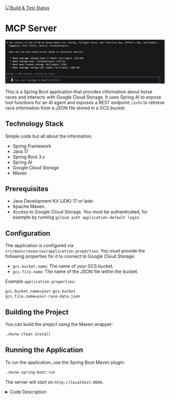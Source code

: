 [![Build & Test Status](https://github.com/TonyKennah/PluckierMCP/actions/workflows/maven.yml/badge.svg)](https://github.com/TonyKennah/PluckierMCP/actions/workflows/maven.yml)



# MCP Server

![Example](gemini.jpg "Gemini using pluckier")

This is a Spring Boot application that provides information about horse races and interacts with Google Cloud Storage. It uses Spring AI to expose tool functions for an AI agent and exposes a REST endpoint `/info` to retrieve race information from a JSON file stored in a GCS bucket.

## Technology Stack

Simple code but all about the information.

*   Spring Framework
*   Java 17
*   Spring Boot 3.x
*   Spring AI
*   Google Cloud Storage
*   Maven

## Prerequisites

*   Java Development Kit (JDK) 17 or later.
*   Apache Maven.
*   Access to Google Cloud Storage. You must be authenticated, for example by running `gcloud auth application-default login`.

## Configuration

The application is configured via `src/main/resources/application.properties`. You must provide the following properties for it to connect to Google Cloud Storage:

*   `gcs.bucket.name`: The name of your GCS bucket.
*   `gcs.file.name`: The name of the JSON file within the bucket.

Example `application.properties`:
```properties
gcs.bucket.name=your-gcs-bucket
gcs.file.name=your-race-data.json
```

## Building the Project

You can build the project using the Maven wrapper:

```sh
./mvnw clean install
```

## Running the Application

To run the application, use the Spring Boot Maven plugin:

```sh
./mvnw spring-boot:run
```

The server will start on `http://localhost:8080`.


<details>
<summary>Code Description</summary>
    What it does: This class configures the real-time messaging pipeline. It enables Spring's WebSocket message broker and defines the connection endpoint (`/ws`) that clients use. It also sets up the message channels (like `/topic`) that allow the server to broadcast messages to subscribed clients, which is essential for the live logging feature.
*   **1. McpServerApplication.java (The Application Entry Point)**
    What it does: This is the heart of the application. The main method in this class is what you run to start the entire server. The `@SpringBootApplication` annotation kicks off a lot of magic, including starting a web server, scanning for other components (like its endpoints and services), and configuring them automatically. It also uses `@EnableCaching` to turn on the caching feature.
    Why it's required: Without this class, the application is just a collection of files; it wouldn't know how to start or run. It's the main bootstrap class.
*   **2. GCSReader.java (The Data Source Connector)**
    What it does: This class's only job is to connect to Google Cloud Storage (GCS) and fetch the race data file. The `@Cacheable("raceData")` annotation is critical here; it ensures that the application only reads the file from the cloud once. After the first read, the data is stored in memory (cached), making all subsequent requests for the data extremely fast.
    Why it's required: This is the sole provider of data for the entire application. Without it, `RacesInfo` would have no information to analyze or serve.
*   **3. RacesInfo.java (The Brains of the Operation)**
    What it does: This is the primary service or "business logic" class. It takes the raw JSON data from `GCSReader` and contains all the methods to make sense of it (e.g., `getNapOfTheDay`, `getBestEverRated`, `getAllRunners`). The `@Tool` annotation on each method is what exposes it to the Spring AI framework, allowing the AI to intelligently call these functions to answer questions.
    Why it's required: This class contains all the core functionality. Both the AI and the REST endpoints rely entirely on the methods in this class to get information.
*   **4. ReaderEndpoint.java (The Public Web API)**
    What it does: This class creates the standard REST API for the application. It uses `@RestController` and `@GetMapping` to expose the methods from `RacesInfo` as simple web URLs (like `/meetings` or `/next-race`). This allows other programs or simple web pages to get data from the application without needing to interact with the AI.
    Why it's required: This provides a direct, non-AI way to access the application's logic. It's the bridge between the web and the `RacesInfo` service.
*   **5. WebSocketLogAppender.java (The Live Log Streamer)**
    What it does: This is a custom piece of the logging framework (Logback). Its purpose is to intercept every log message generated by the application (`logger.info(...)`, etc.) and send a copy of it over a WebSocket to the browser. This is what powers the real-time log view on the `logs.html` page. It even includes logic to cache logs that happen at the very start of the application, before the WebSocket connection is ready.
    Why it's required: This is essential for the live logging feature. If you removed it, you would no longer see log messages appearing in the web browser.
*   **6. WebSocketLogAppenderConfig.java (The Logging "Glue")**
    What it does: This small but vital class solves a tricky startup problem. The logging system starts very early, before the rest of the application (like the WebSocket messaging system) is ready. This class waits for the `ContextRefreshedEvent`, which signals that the application is fully started. It then safely connects the `WebSocketLogAppender` to the messaging system, allowing it to start sending logs.
    Why it's required: It prevents a "circular reference" crash on startup. It safely links the logging system to the web system at the correct time.
*   **7. WebSocketConfig.java (The Messaging Pipeline)**
    What it does: This class configures the real-time messaging pipeline. It enables Spring's WebSocket message broker and defines the connection endpoint (`/ws`) that clients use. It also sets up the message channels (like `/topic`) that allow the server to broadcast messages to subscribed clients, which is essential for the live logging feature.
    Why it's required:
    Why it's required:

How It All Connects
- The logs.html frontend connects to the server at the /ws endpoint.
- The frontend then subscribes to the /topic/logs channel.
On the server, the WebSocketLogAppender intercepts a log message.
- The appender sends that message to the /topic/logs destination.
- The message broker, configured by this class, receives the message and broadcasts it to all clients subscribed to /topic/logs.


## Usage

### Live Log Viewer

The application provides a real-time log viewer to monitor server activity. This is particularly useful for observing the AI agent's behavior and the results of the tool function calls as they happen.

1.  Ensure the application is running.
2.  Open your web browser and navigate to:
    ```
    http://localhost:8080/logs.html
    ```
3.  The page will automatically connect to the server's WebSocket endpoint and display log messages as they are generated.

---

### REST API

The application provides several REST endpoints to test the data retrieval logic that is also exposed to the AI agent.

*   **GET /meetings**

    Retrieves all unique meeting place names.

    **Example using cURL:**
    ```sh
    curl http://localhost:8080/meetings
    ```

*   **GET /top-rated?time={time}&place={place}**

    Retrieves the horse with the best average rating over its last 3 runs for a specific race.

    **Example using cURL:**
    ```sh
    curl "http://localhost:8080/top-rated?time=14:05&place=Ascot"
    ```

*   **GET /bottom-rated?time={time}&place={place}**

    Retrieves the horse with the worst average rating over its last 3 runs for a specific race.

    **Example using cURL:**
    ```sh
    curl "http://localhost:8080/bottom-rated?time=14:05&place=Ascot"
    ```

*   **GET /best-ever-rated?time={time}&place={place}**

    Retrieves the horse with the highest single rating from any past race for a specific race.

    **Example using cURL:**
    ```sh
    curl "http://localhost:8080/best-ever-rated?time=14:05&place=Ascot"
    ```

*   **GET /best-average-rated?time={time}&place={place}**

    Retrieves the horse with the best average rating across all its past runs for a specific race.

    **Example using cURL:**
    ```sh
    curl "http://localhost:8080/best-average-rated?time=13:30&place=Ascot"
    ```

*   **GET /best-most-recent-rated?time={time}&place={place}**

    Retrieves the horse with the highest rating from its most recent race.

    **Example using cURL:**
    ```sh
    curl "http://localhost:8080/best-most-recent-rated?time=13:30&place=Ascot"
    ```

*   **GET /race-win-percentages?time={time}&place={place}**

    Calculates the win percentage for each horse in a race based on their best-ever rating.

    **Example using cURL:**
    ```sh
    curl "http://localhost:8080/race-win-percentages?time=14:05&place=Ascot"
    ```

*   **GET /all-runners?time={time}&place={place}**

    Retrieves all runners for a specific race.

    **Example using cURL:**
    ```sh
    curl "http://localhost:8080/all-runners?time=13:30&place=Ascot"
    ```

*   **GET /all-times?place={place}**

    Retrieves all race times for a given meeting place.

    **Example using cURL:**
    ```sh
    curl "http://localhost:8080/all-times?place=Ascot"
    ```

*   **GET /find-horse-race?horseName={horseName}**

    Finds the race time and meeting for a given horse.

    **Example using cURL:**
    ```sh
    curl "http://localhost:8080/find-horse-race?horseName=SomeHorse"
    ```

*   **GET /past-run-dates?horseName={horseName}**

    Retrieves all past race dates for a given horse.

    **Example using cURL:**
    ```sh
    curl "http://localhost:8080/past-run-dates?horseName=SomeHorse"
    ```

*   **GET /next-race**

    Retrieves the next race based on the current system time.

    **Example using cURL:**
    ```sh
    curl http://localhost:8080/next-race
    ```

*   **GET /horse-form?time={time}&place={place}&horseName={horseName}**

    Retrieves the recent form for a specific horse in a particular race.

    **Example using cURL:**
    ```sh
    curl "http://localhost:8080/horse-form?time=13:30&place=Ascot&horseName=SomeHorse"
    ```

*   **GET /nap-of-the-day**

    Retrieves the best bet of the day across all races.

    **Example using cURL:**
    ```sh
    curl http://localhost:8080/nap-of-the-day
    ```

### Spring AI Tools

The `RacesInfo` class is annotated with `@Tool` and provides functions that can be used by a Spring AI-powered agent:
*   `get_best_ever_rated(String time, String place)`: Get the best rated horse for a particular race, identified by its time and place. This is the highest single rating from any past race.
*   `get_top_rated(String time, String place)`: Get the horse with the best average rating over its last 3 runs for a particular race.
*   `get_bottom_rated(String time, String place)`: Get the horse with the worst average rating over its last 3 runs.
*   `get_best_average_rated(String time, String place)`: Get the horse with the best average rating across all its past runs for a particular race.
*   `get_best_most_recent_rated(String time, String place)`: Get the horse with the highest rating from its most recent race.
*   `get_race_win_percentages(String time, String place)`: Calculates the win percentage for each horse in a race based on their best-ever rating.
*   `get_all_runners(String time, String place)`: Get all the runners for a particular race.
*   `get_past_run_dates(String horseName)`: Get all the past race dates for a given horse.
*   `get_all_times(String place)`: Get all the race times for a given meeting place.
*   `get_meetings()`: Retrieve all unique meeting place names.
*   `find_horse_race(String horseName)`: Finds the race time and meeting for a given horse.
*   `get_next_race()`: Reports the next race time and meeting based on the current system time.
*   `get_horse_form(String time, String place, String horseName)`: Get the recent form (past race dates and ratings) for a specific horse in a particular race.
*   `get_nap_of_the_day()`: Find the best bet of the day across all races, based on the highest average rating over the last 3 runs.
*   `get_handicap_nap_of_the_day()`: Find the best bet of the day from handicap races only, based on the highest average rating over the last 3 runs.
